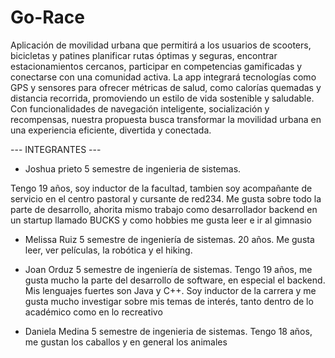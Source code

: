 # Go-Race

Aplicación de movilidad urbana que permitirá a los usuarios de scooters, bicicletas y patines planificar rutas óptimas y seguras, encontrar estacionamientos cercanos, participar en competencias gamificadas y conectarse con una comunidad activa. La app integrará tecnologías como GPS y sensores para ofrecer métricas de salud, como calorías quemadas y distancia recorrida, promoviendo un estilo de vida sostenible y saludable. Con funcionalidades de navegación inteligente, socialización y recompensas, nuestra propuesta busca transformar la movilidad urbana en una experiencia eficiente, divertida y conectada.

--- INTEGRANTES ---

- Joshua prieto 
5 semestre de ingenieria de sistemas.

Tengo 19 años, soy inductor de la facultad, 
tambien soy acompañante de servicio en el centro pastoral y cursante de red234. 
Me gusta sobre todo la parte de desarrollo, 
ahorita mismo trabajo como desarrollador backend en un startup llamado BUCKS 
y como hobbies me gusta leer e ir al gimnasio

- Melissa Ruiz
5 semestre de ingeniería de sistemas. 
20 años. Me gusta leer, ver películas, la robótica y el hiking.

- Joan Orduz
5 semestre de ingeniería de sistemas.
Tengo 19 años, me gusta mucho la parte del desarrollo de software, 
en especial el backend. Mis lenguajes fuertes son Java y C++. 
Soy inductor de la carrera y me gusta mucho investigar sobre mis temas de interés, 
tanto dentro de lo académico como en lo recreativo

- Daniela Medina
5 semestre de ingenieria de sistemas.
Tengo 18 años, me gustan los caballos y en general los animales


